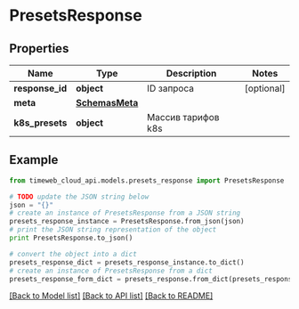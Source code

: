 # PresetsResponse


## Properties
Name | Type | Description | Notes
------------ | ------------- | ------------- | -------------
**response_id** | **object** | ID запроса | [optional] 
**meta** | [**SchemasMeta**](SchemasMeta.md) |  | 
**k8s_presets** | **object** | Массив тарифов k8s | 

## Example

```python
from timeweb_cloud_api.models.presets_response import PresetsResponse

# TODO update the JSON string below
json = "{}"
# create an instance of PresetsResponse from a JSON string
presets_response_instance = PresetsResponse.from_json(json)
# print the JSON string representation of the object
print PresetsResponse.to_json()

# convert the object into a dict
presets_response_dict = presets_response_instance.to_dict()
# create an instance of PresetsResponse from a dict
presets_response_form_dict = presets_response.from_dict(presets_response_dict)
```
[[Back to Model list]](../README.md#documentation-for-models) [[Back to API list]](../README.md#documentation-for-api-endpoints) [[Back to README]](../README.md)


